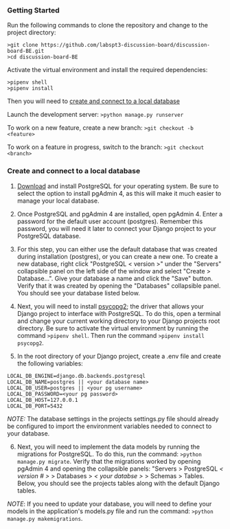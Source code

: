 ### Getting Started

Run the following commands to clone the repository and change to the project directory:
```
>git clone https://github.com/labspt3-discussion-board/discussion-board-BE.git
>cd discussion-board-BE
```

Activate the virtual environment and install the required dependencies:
```
>pipenv shell
>pipenv install
```

Then you will need to [create and connect to a local database](#Create-and-connect-to-a-local-database)

Launch the development server: `>python manage.py runserver`

To work on a new feature, create a new branch: `>git checkout -b <feature>`

To work on a feature in progress, switch to the branch: `>git checkout <branch>`

### Create and connect to a local database

1. [Download](https://www.postgresql.org/download/) and install PostgreSQL for your operating system. Be sure to select the option to install pgAdmin 4, as this will make it much easier to manage your local database.

2. Once PostgreSQL and pgAdmin 4 are installed, open pgAdmin 4. Enter a password for the default user account (postgres). Remember this password, you will need it later to connect your Django project to your PostgreSQL database.

3. For this step, you can either use the default database that was created during installation (postgres), or you can create a new one. To create a new database, right click "PostgreSQL < version >" under the "Servers" collapsible panel on the left side of the window and select "Create > Database...". Give your database a name and click the "Save" button. Verify that it was created by opening the "Databases" collapsible panel. You should see your database listed below.

4. Next, you will need to install [psycopg2](http://initd.org/psycopg/); the driver that allows your Django project to interface with PostgreSQL. To do this, open a terminal and change your current working directory to your Django projects root directory. Be sure to activate the virtual environment by running the command `>pipenv shell`. Then run the command `>pipenv install psycopg2`. 

5. In the root directory of your Django project, create a .env file and create the following variables:

```
LOCAL_DB_ENGINE=django.db.backends.postgresql
LOCAL_DB_NAME=postgres || <your database name>
LOCAL_DB_USER=postgres || <your pg username>
LOCAL_DB_PASSWORD=<your pg password>
LOCAL_DB_HOST=127.0.0.1
LOCAL_DB_PORT=5432
```

*NOTE:* The database settings in the projects settings.py file should already be configured to import the environment variables needed to connect to your database.

6. Next, you will need to implement the data models by running the migrations for PostgreSQL. To do this, run the command: `>python manage.py migrate`. Verify that the migrations worked by opening pgAdmin 4 and opening the collapsible panels: "Servers > PostgreSQL *< version # >* > Databases > *< your databse >* > Schemas > Tables. Below, you should see the projects tables along with the default Django tables.

*NOTE*: If you need to update your database, you will need to define your models in the application's models.py file and run the command: `>python manage.py makemigrations`.
